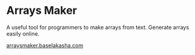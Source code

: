 # Arrays Maker
A useful tool for programmers to make arrays from text. Generate arrays easily online.

[arraysmaker.baselakasha.com](https://arraysmaker.baselakasha.com)
